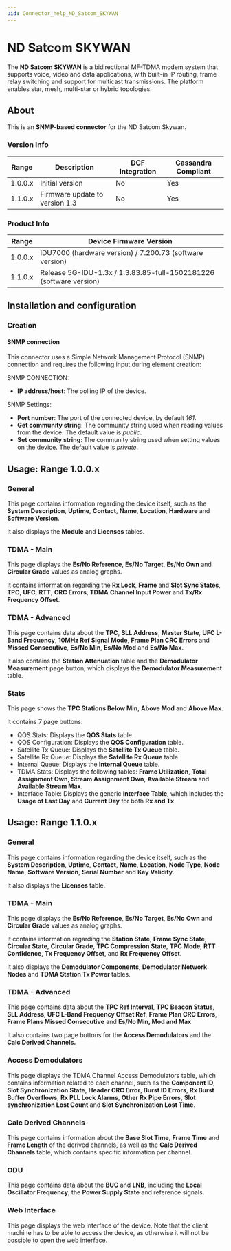 ```yaml
---
uid: Connector_help_ND_Satcom_SKYWAN
---
```


# ND Satcom SKYWAN

The **ND Satcom SKYWAN** is a bidirectional MF-TDMA modem system that supports voice, video and data applications, with built-in IP routing, frame relay switching and support for multicast transmissions. The platform enables star, mesh, multi-star or hybrid topologies.

## About

This is an **SNMP-based connector** for the ND Satcom Skywan.

### Version Info

| **Range** | **Description**                | **DCF Integration** | **Cassandra Compliant** |
|------------------|--------------------------------|---------------------|-------------------------|
| 1.0.0.x          | Initial version                | No                  | Yes                     |
| 1.1.0.x          | Firmware update to version 1.3 | No                  | Yes                     |

### Product Info

| **Range** | **Device Firmware Version**                                        |
|------------------|--------------------------------------------------------------------|
| 1.0.0.x          | IDU7000 (hardware version) / 7.200.73 (software version)           |
| 1.1.0.x          | Release 5G-IDU-1.3x / 1.3.83.85-full-1502181226 (software version) |

## Installation and configuration

### Creation

#### SNMP connection

This connector uses a Simple Network Management Protocol (SNMP) connection and requires the following input during element creation:

SNMP CONNECTION:

- **IP address/host**: The polling IP of the device.

SNMP Settings:

- **Port number**: The port of the connected device, by default *161*.
- **Get community string**: The community string used when reading values from the device. The default value is *public*.
- **Set community string**: The community string used when setting values on the device. The default value is *private*.

## Usage: Range 1.0.0.x

### General

This page contains information regarding the device itself, such as the **System Description**, **Uptime**, **Contact**, **Name**, **Location**, **Hardware** and **Software Version**.

It also displays the **Module** and **Licenses** tables.

### TDMA - Main

This page displays the **Es/No Reference**, **Es/No Target**, **Es/No Own** and **Circular Grade** values as analog graphs.

It contains information regarding the **Rx Lock**, **Frame** and **Slot Sync States**, **TPC**, **UFC**, **RTT**, **CRC Errors**, **TDMA** **Channel Input Power** and **Tx/Rx Frequency Offset**.

### TDMA - Advanced

This page contains data about the **TPC**, **SLL Address**, **Master State**, **UFC L-Band Frequency**, **10MHz Ref Signal Mode**, **Frame Plan CRC Errors** and **Missed Consecutive**, **Es/No Min**, **Es/No Mod** and **Es/No Max**.

It also contains the **Station Attenuation** table and the **Demodulator Measurement** page button, which displays the **Demodulator Measurement** table.

### Stats

This page shows the **TPC Stations Below Min**, **Above Mod** and **Above Max**.

It contains 7 page buttons:

- QOS Stats: Displays the **QOS Stats** table.
- QOS Configuration: Displays the **QOS Configuration** table.
- Satellite Tx Queue: Displays the **Satellite Tx Queue** table.
- Satellite Rx Queue: Displays the **Satellite Rx Queue** table.
- Internal Queue: Displays the **Internal Queue** table.
- TDMA Stats: Displays the following tables: **Frame Utilization**, **Total Assignment Own**, **Stream Assignment Own**, **Available Stream** and **Available Stream Max.**
- Interface Table: Displays the generic **Interface Table**, which includes the **Usage of Last Day** and **Current Day** for both **Rx and Tx**.

## Usage: Range 1.1.0.x

### General

This page contains information regarding the device itself, such as the **System Description**, **Uptime**, **Contact**, **Name**, **Location**, **Node Type**, **Node Name**, **Software Version**, **Serial Number** and **Key Validity**.

It also displays the **Licenses** table.

### TDMA - Main

This page displays the **Es/No Reference**, **Es/No** **Target**, **Es/No** **Own** and **Circular Grade** values as analog graphs.

It contains information regarding the **Station State**, **Frame Sync State**, **Circular State**, **Circular Grade**, **TPC Compression State**, **TPC Mode**, **RTT Confidence**, **Tx Frequency Offset**, and **Rx Frequency Offset**.

It also displays the **Demodulator Components**, **Demodulator Network Nodes** and **TDMA Station Tx Power** tables.

### TDMA - Advanced

This page contains data about the **TPC Ref Interval**, **TPC Beacon Status**, **SLL Address**, **UFC L-Band Frequency Offset Ref**, **Frame Plan CRC Errors**, **Frame Plans Missed Consecutive** and **Es/No Min, Mod and Max**.

It also contains two page buttons for the **Access Demodulators** and the **Calc Derived Channels.**

### Access Demodulators

This page displays the TDMA Channel Access Demodulators table, which contains information related to each channel, such as the **Component ID**, **Slot Synchronization State**, **Header CRC Error**, **Burst ID Errors**, **Rx Burst Buffer Overflows**, **Rx PLL Lock Alarms**, **Other Rx Pipe Errors**, **Slot synchronization Lost Count** and **Slot Synchronization Lost Time**.

### Calc Derived Channels

This page contains information about the **Base Slot Time**, **Frame Time** and **Frame Length** of the derived channels, as well as the **Calc Derived Channels** table, which contains specific information per channel.

### ODU

This page contains data about the **BUC** and **LNB**, including the **Local Oscillator Frequency**, the **Power Supply State** and reference signals.

### Web Interface

This page displays the web interface of the device. Note that the client machine has to be able to access the device, as otherwise it will not be possible to open the web interface.
